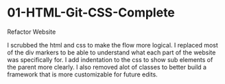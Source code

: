 # 01-HTML-Git-CSS-Complete
  

Refactor Website

I scrubbed the html and css to make the flow more logical. I replaced most of the div markers to be able to understand what each part of the website was specifically for. I add indentation to the css to show sub elements of the parent more clearly. I also removed alot of classes to better build a framework that is more customizable for future edits.
